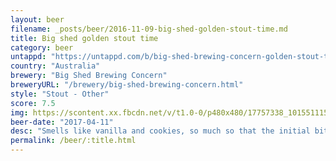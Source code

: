 ```yaml
---
layout: beer
filename: _posts/beer/2016-11-09-big-shed-golden-stout-time.md
title: Big shed golden stout time
category: beer
untappd: "https://untappd.com/b/big-shed-brewing-concern-golden-stout-time/1057990"
country: "Australia"
brewery: "Big Shed Brewing Concern"
breweryURL: "/brewery/big-shed-brewing-concern.html"
style: "Stout - Other"
score: 7.5
img: https://scontent.xx.fbcdn.net/v/t1.0-0/p480x480/17757338_10155111576473745_2053478460898226018_n.jpg?oh=1fc1b574e9fca66ecf65f8ef80a8c7f6&oe=5A6FA776
beer-date: "2017-04-11"
desc: "Smells like vanilla and cookies, so much so that the initial bitterness is a shock. Seems like an attempt to mix the flavours of an ice cream with beer, which is obviously difficult so it’s a complex beer that just manages to hold together"
permalink: /beer/:title.html
---
```

